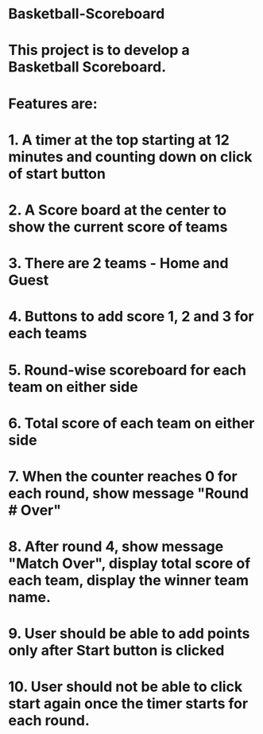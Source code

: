 # Basketball-Scoreboard
# This project is to develop a Basketball Scoreboard.
# Features are:
# 1. A timer at the top starting at 12 minutes and counting down on click of start button
# 2. A Score board at the center to show the current score of teams
# 3. There are 2 teams - Home and Guest
# 4. Buttons to add score 1, 2 and 3 for each teams
# 5. Round-wise scoreboard for each team on either side
# 6. Total score of each team on either side
# 7. When the counter reaches 0 for each round, show message "Round # Over"
# 8. After round 4, show message "Match Over", display total score of each team, display the winner team name.
# 9. User should be able to add points only after Start button is clicked
# 10. User should not be able to click start again once the timer starts for each round.

